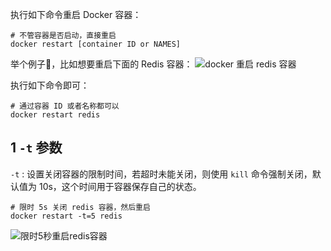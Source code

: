 
执行如下命令重启 Docker 容器：

```
# 不管容器是否启动，直接重启
docker restart [container ID or NAMES]
```

举个例子🌰，比如想要重启下面的 Redis 容器：
![docker 重启 redis 容器](https://img.quanxiaoha.com/quanxiaoha/165693588723614 "docker 重启 redis 容器")

执行如下命令即可：

```
# 通过容器 ID 或者名称都可以
docker restart redis
```

## 1 `-t` 参数

`-t` : 设置关闭容器的限制时间，若超时未能关闭，则使用 `kill` 命令强制关闭，默认值为 10s，这个时间用于容器保存自己的状态。

```
# 限时 5s 关闭 redis 容器，然后重启
docker restart -t=5 redis
```

![限时5秒重启redis容器](https://img.quanxiaoha.com/quanxiaoha/165698171421931 "限时 5 秒重启 redis 容器")
